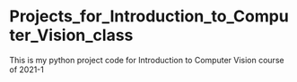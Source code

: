 # Projects_for_Introduction_to_Computer_Vision_class
This is my python project code for Introduction to Computer Vision course of 2021-1
